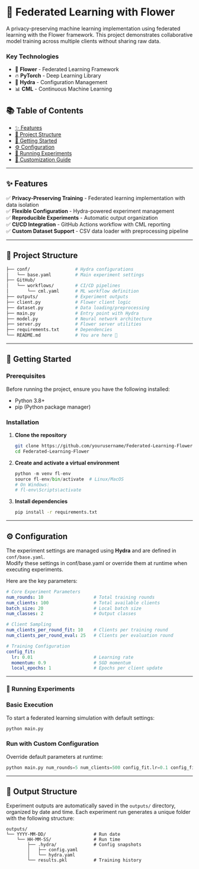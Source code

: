 
# 🌸 Federated Learning with Flower  


A privacy-preserving machine learning implementation using federated learning with the Flower framework. This project demonstrates collaborative model training across multiple clients without sharing raw data.  

### **Key Technologies**  
- 🌼 **Flower** - Federated Learning Framework  
- 🔥 **PyTorch** - Deep Learning Library  
- 🔧 **Hydra** - Configuration Management  
- 📊 **CML** - Continuous Machine Learning  

## **📚 Table of Contents**
- [✨ Features](#-features)  
- [📂 Project Structure](#-project-structure)  
- [🚀 Getting Started](#-getting-started)  
- [⚙️ Configuration](#-configuration)  
- [🧪 Running Experiments](#-running-experiments)  
- [🔧 Customization Guide](#-customization-guide)  


---

## ✨ Features  
✅ **Privacy-Preserving Training** - Federated learning implementation with data isolation  
✅ **Flexible Configuration** - Hydra-powered experiment management  
✅ **Reproducible Experiments** - Automatic output organization  
✅ **CI/CD Integration** - GitHub Actions workflow with CML reporting  
✅ **Custom Dataset Support** - CSV data loader with preprocessing pipeline  

---

## **📂 Project Structure**
```bash
├── conf/                 # Hydra configurations
│   └── base.yaml         # Main experiment settings
├── GitHub/
│   └── workflows/        # CI/CD pipelines
│       └── cml.yaml      # ML workflow definition
├── outputs/              # Experiment outputs
├── client.py             # Flower client logic
├── dataset.py            # Data loading/preprocessing
├── main.py               # Entry point with Hydra
├── model.py              # Neural network architecture
├── server.py             # Flower server utilities
├── requirements.txt      # Dependencies
└── README.md             # You are here 📍
```

---

## **🚀 Getting Started**

### **Prerequisites**  
Before running the project, ensure you have the following installed:  
- Python 3.8+  
- pip (Python package manager)  

### **Installation**  

1. **Clone the repository**  
   ```bash
   git clone https://github.com/yourusername/Federated-Learning-Flower.git
   cd Federated-Learning-Flower
   ```
2. **Create and activate a virtual environment**
   ```python
   python -m venv fl-env
   source fl-env/bin/activate  # Linux/MacOS
   # On Windows:
   # fl-env\Scripts\activate
   ```
3. **Install dependencies**
   ```bash
   pip install -r requirements.txt
   ```
   
---

## **⚙️ Configuration**

The experiment settings are managed using **Hydra** and are defined in `conf/base.yaml`.  
Modify these settings in conf/base.yaml or override them at runtime when executing experiments.

Here are the key parameters:  

```yaml
# Core Experiment Parameters
num_rounds: 10                   # Total training rounds
num_clients: 100                 # Total available clients
batch_size: 20                   # Local batch size
num_classes: 2                   # Output classes

# Client Sampling
num_clients_per_round_fit: 10    # Clients per training round
num_clients_per_round_eval: 25   # Clients per evaluation round

# Training Configuration
config_fit:
  lr: 0.01                       # Learning rate
  momentum: 0.9                  # SGD momentum
  local_epochs: 1                # Epochs per client update
```

---

### **🧪 Running Experiments**  

### Basic Execution  
To start a federated learning simulation with default settings:  
```python
python main.py
```
### Run with Custom Configuration

Override default parameters at runtime:
```python
python main.py num_rounds=5 num_clients=500 config_fit.lr=0.1 config_fit.local_epochs=2
```

---

## **📂 Output Structure**

Experiment outputs are automatically saved in the `outputs/` directory, organized by date and time. Each experiment run generates a unique folder with the following structure:  

```plaintext
outputs/
└── YYYY-MM-DD/                  # Run date
    └── HH-MM-SS/                # Run time
        ├── .hydra/              # Config snapshots
        │   ├── config.yaml
        │   └── hydra.yaml
        └── results.pkl          # Training history
```










